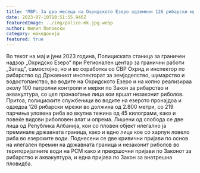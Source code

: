 ```yaml
---
title: 'МВР: За два месеца на Охридското Езеро одземени 126 рибарски мрежи со 219 парчиња улов, приведени две лица и поднесени кривични пријави - 10 ЈУЛИ 2023'
date: 2023-07-10T18:51:55.946Z
featuredImage: ../img/police-mk.jpg.webp
author: Филип Поповски
category: македонија
featured: true
---
```


Во текот на мај и јуни 2023 година, Полициската станица за граничен надзор „Охридско Езеро“ при Регионален центар за гранични работи „Запад“, самостојно, но и во соработка со СВР Охрид и инспектор по рибарство од Државниот инспекторат за земјоделство, шумарство и водостопанство, во водите на Охридското Езеро и на копно реализираа околу 100 патролни контроли и мерки по Закон за рибарство и аквакултура, со цел пронаоѓање лица кои вршат незаконит риболов. 
Притоа, полициските службеници во водите на езерото пронајдоа и одзедоа 126 рибарски мрежи во должина од 2.800 метри, со 219 парчиња уловена риба во вкупна тежина од 45 килограми, како и повеќе видови риболовен алат и опрема. Лишени од слобода се две лица од Република Албанија, кои со пловен објект илегално ја преминале државната граница, како и едно лице кое со харпун ловело риба во езерските води. 
Поднесени се две кривични пријави по основ на илегален премин на државната граница и незаконит риболов во територијалните води на РСМ како и прекршочни пријави по Законот за рибарство и аквакултура, и една пријава по Закон за внатрешна пловидба. 
